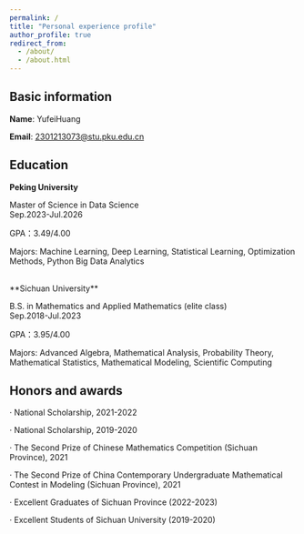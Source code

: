 ```yaml
---
permalink: /
title: "Personal experience profile"
author_profile: true
redirect_from: 
  - /about/
  - /about.html
---
```


Basic information
------
**Name**: YufeiHuang

**Email**: 2301213073@stu.pku.edu.cn


Education
------
**Peking University**

Master of Science in Data Science &emsp; &emsp; &emsp; &emsp; &emsp; &emsp; &emsp; &emsp; &emsp; &emsp; &emsp; &emsp; Sep.2023-Jul.2026

GPA：3.49/4.00

Majors: Machine Learning, Deep Learning, Statistical Learning, Optimization Methods, Python Big Data Analytics

<br/> 
**Sichuan University**

B.S. in Mathematics and Applied Mathematics (elite class) &emsp; &emsp; &emsp; &emsp; Sep.2018-Jul.2023

GPA：3.95/4.00

Majors: Advanced Algebra, Mathematical Analysis, Probability Theory, Mathematical Statistics, Mathematical Modeling, Scientific Computing


Honors and awards
------
· National Scholarship, 2021-2022

· National Scholarship, 2019-2020

· The Second Prize of Chinese Mathematics Competition (Sichuan Province), 2021
 
· The Second Prize of China Contemporary Undergraduate Mathematical Contest in Modeling (Sichuan Province), 2021

· Excellent Graduates of Sichuan Province (2022-2023)

· Excellent Students of Sichuan University (2019-2020)
